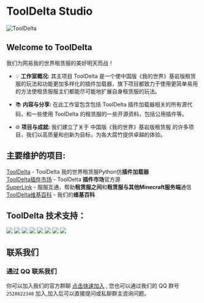 # ToolDelta Studio

![ToolDelta](https://github.com/wling-art/wling-art/assets/90316914/540521e3-65c6-4638-9a41-40eee966d426)

## Welcome to ToolDelta

我们为网易我的世界租赁服的美好明天而战！

- 💡 **工作室概况:** 其主项目 ToolDelta 是一个使中国版《我的世界》基岩版租赁服的玩法和功能更加多样化的插件加载器，旗下项目都致力于使用更简单易用的方法使租赁服服主们都能尽可能地扩展自身租赁服的玩法。

- 📚 **内容与分享:** 在此工作室包含包括 ToolDelta 插件加载器相关的所有源代码，和一些使用 ToolDelta 的租赁服的一些开源资料，包括公用插件等。

- 🌐 **项目与成就:** 我们建立了关于 中国版《我的世界》基岩版租赁服 的许多项目，我们以高质量和创新为目标，为各大腐竹提供卓越的体验。

## 主要维护的项目:

[ToolDelta](https://github.com/ToolDelta/ToolDelta) - ToolDelta 我的世界租赁服Python仿**插件加载器**  
[ToolDelta插件市场](https://github.com/ToolDelta/PluginMarket) - ToolDelta **插件市场**官方源  
[SuperLink](https://github.com/ToolDelta/SuperLink) - 服服互通，帮助**租赁服之间**和**租赁服与其他Minecraft服务端**通信  
[ToolDelta维基百科](https://github.com/ToolDelta/Wiki) - 我们的**维基百科**  


## ToolDelta 技术支持：

![](https://img.shields.io/badge/-Windows-0078D4?style=flat-square&logo=windows&logoColor=white)
![](https://img.shields.io/badge/-Ubuntu-E95420?style=flat-square&logo=ubuntu&logoColor=white)
![](https://img.shields.io/badge/debian-0078d6?style=flat-square&logo=debian&logoColor=fff)
![](https://img.shields.io/badge/-Python-3e74a2?style=flat-square&logo=Python&logoColor=fff)
![](https://img.shields.io/badge/-Go-00ADD8?style=flat-square&logo=go&logoColor=fff)
![](https://img.shields.io/badge/-JavaScript-eeca03?style=flat-square&logo=javascript&logoColor=fff)
![](https://img.shields.io/badge/-Docker-232496ED?style=flat-square&logo=docker&logoColor=white)
![](https://img.shields.io/badge/-C-A8B9CC?style=flat-square&logo=c&logoColor=white)

## 联系我们

### 通过 QQ 联系我们

你可以加入我们的官方群聊 [点击快速加入](http://qm.qq.com/cgi-bin/qm/qr?\_wv=1027\&k=QLrR-96sjjag6kW4s4aEiaCgSISS82rQ\&authKey=dT4xz1yY6M0JZSwPr5M1KylWGRQtKsrebJR4k5KY17ydwj7WgsH5KKKArRDzunLU\&noverify=0\&group\_code=2528622340) , 您也可以通过我们的 QQ 群号 `2528622340` 加入,加入后可以直接提问或私聊群主咨询问题。